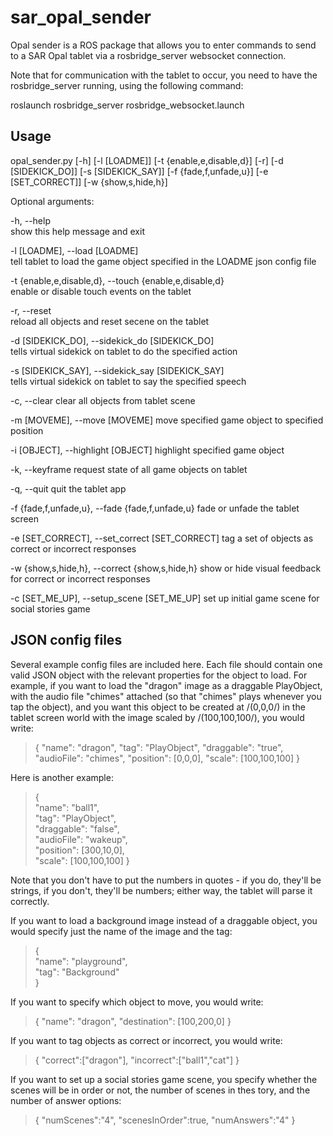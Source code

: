# sar\_opal\_sender
Opal sender is a ROS package that allows you to enter commands to send to a SAR Opal tablet via a rosbridge\_server websocket connection.

Note that for communication with the tablet to occur, you need to have the rosbridge\_server running, using the following command:

roslaunch rosbridge\_server rosbridge\_websocket.launch

## Usage
opal\_sender.py \[-h\] \[-l \[LOADME\]\] \[-t \{enable,e,disable,d\}\] \[-r\] \[-d \[SIDEKICK\_DO\]\] \[-s \[SIDEKICK\_SAY\]\] \[-f \{fade,f,unfade,u\}\] \[-e \[SET\_CORRECT\]\] \[-w \{show,s,hide,h\}\]

Optional arguments:

-h, --help  
show this help message and exit

-l \[LOADME\], --load \[LOADME\]  
tell tablet to load the game object specified in the LOADME json config file

-t \{enable,e,disable,d\}, --touch \{enable,e,disable,d\}  
enable or disable touch events on the tablet

-r, --reset  
reload all objects and reset secene on the tablet

-d \[SIDEKICK\_DO\], --sidekick\_do \[SIDEKICK\_DO\]  
tells virtual sidekick on tablet to do the specified action

-s \[SIDEKICK\_SAY\], --sidekick\_say [SIDEKICK\_SAY]  
tells virtual sidekick on tablet to say the specified speech

-c, --clear
clear all objects from tablet scene

-m \[MOVEME\], --move \[MOVEME\]
move specified game object to specified position

-i \[OBJECT\], --highlight \[OBJECT\]
highlight specified game object

-k, --keyframe
request state of all game objects on tablet

-q, --quit
quit the tablet app

-f \{fade,f,unfade,u\}, --fade \{fade,f,unfade,u\}
fade or unfade the tablet screen

-e \[SET\_CORRECT\], --set\_correct \[SET\_CORRECT\]
tag a set of objects as correct or incorrect responses
 
-w \{show,s,hide,h\}, --correct \{show,s,hide,h\}
show or hide visual feedback for correct or incorrect responses

-c \[SET\_ME\_UP\], --setup\_scene \[SET\_ME\_UP\]
set up initial game scene for social stories game

## JSON config files

Several example config files are included here. Each file should contain one
valid JSON object with the relevant properties for the object to load. For
example, if you want to load the "dragon" image as a draggable PlayObject, with
the audio file "chimes" attached (so that "chimes" plays whenever you tap the
object), and you want this object to be created at /(0,0,0/) in the tablet
screen world with the image scaled by /(100,100,100/), you would write:

> {  "name": "dragon",  "tag": "PlayObject",  "draggable": "true",
> "audioFile": "chimes",  "position": [0,0,0], "scale": [100,100,100] }

Here is another example:
> {  
>    "name": "ball1",  
>    "tag": "PlayObject",  
>    "draggable": "false",  
>    "audioFile": "wakeup",  
>    "position": [300,10,0],  
>    "scale": [100,100,100]
> }

Note that you don't have to put the numbers in quotes - if you do, they'll be strings, if you don't, they'll be numbers; either way, the tablet will parse it correctly.

If you want to load a background image instead of a draggable object, you would specify just the name of the image and the tag:
> {  
>    "name": "playground",  
>    "tag": "Background"  
> }  

If you want to specify which object to move, you would write:
> {
>     "name": "dragon",
>     "destination": [100,200,0]
> }

If you want to tag objects as correct or incorrect, you would write:
> {
>       "correct":["dragon"],
>       "incorrect":["ball1","cat"]
> }

If you want to set up a social stories game scene, you specify whether the scenes will be in order or not, the number of scenes in thes tory, and the number of answer options:
> {
>   "numScenes":"4",
>   "scenesInOrder":true,
>   "numAnswers":"4"
> }

